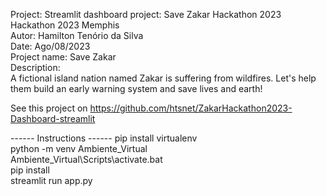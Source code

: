 Project: Streamlit dashboard project: Save Zakar Hackathon 2023  
Hackathon 2023 Memphis  
Autor: Hamilton Tenório da Silva  
Date: Ago/08/2023  
Project name: Save Zakar   
Description:  
A fictional island nation named Zakar is suffering from wildfires. Let's help them build an early warning system and save lives and earth!

See this project on https://github.com/htsnet/ZakarHackathon2023-Dashboard-streamlit 

------ Instructions ------
pip install virtualenv  
python -m venv Ambiente_Virtual  
Ambiente_Virtual\Scripts\activate.bat  
pip install <packages>  
streamlit run app.py   